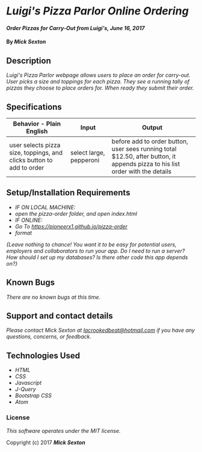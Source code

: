 # _Luigi's Pizza Parlor Online Ordering_

#### _Order Pizzas for Carry-Out from Luigi's, June 16, 2017_

#### By _**Mick Sexton**_

## Description

_Luigi's Pizza Parlor webpage allows users to place an order for carry-out. User picks a size and toppings for each pizza. They see a running tally of pizzas they choose to place orders for. When ready they submit their order._

## Specifications

|Behavior - Plain English|Input|Output|
|---|---|---|
|user selects pizza size, toppings, and clicks button to add to order|select large, pepperoni|before add to order button, user sees running total $12.50, after button, it appends pizza to his list order with the details|user selects a size, but no toppings|select medium|sees $10.00 before Add click|sees medium $10.00 after|user is ready to place order|user clicks Place Order button|receives an alert telling them to pickup order at address in 30 min|


## Setup/Installation Requirements

* _IF ON LOCAL MACHINE:_
* _open the pizza-order folder, and open index.html_
* _IF ONLINE:_
* _Go To https://pioneerx1.github.io/pizza-order_
* _format_

_{Leave nothing to chance! You want it to be easy for potential users, employers and collaborators to run your app. Do I need to run a server? How should I set up my databases? Is there other code this app depends on?}_

## Known Bugs

_There are no known bugs at this time._

## Support and contact details

_Please contact Mick Sexton at lacrookedbeat@hotmail.com if you have any questions, concerns, or feedback._

## Technologies Used

* _HTML_
* _CSS_
* _Javascript_
* _J-Query_
* _Bootstrap CSS_
* _Atom_

### License

*This software operates under the MIT license.*

Copyright (c) 2017 **_Mick Sexton_**
